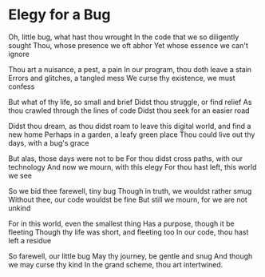 # Elegy for a Bug

Oh, little bug, what hast thou wrought
In the code that we so diligently sought
Thou, whose presence we oft abhor
Yet whose essence we can't ignore

Thou art a nuisance, a pest, a pain
In our program, thou doth leave a stain
Errors and glitches, a tangled mess
We curse thy existence, we must confess

But what of thy life, so small and brief
Didst thou struggle, or find relief
As thou crawled through the lines of code
Didst thou seek for an easier road

Didst thou dream, as thou didst roam
to leave this digital world, and find a new home
Perhaps in a garden, a leafy green place
Thou could live out thy days, with a bug's grace

But alas, those days were not to be
For thou didst cross paths, with our technology
And now we mourn, with this elegy
For thou hast left, this world we see

So we bid thee farewell, tiny bug
Though in truth, we wouldst rather smug
Without thee, our code wouldst be fine
But still we mourn, for we are not unkind

For in this world, even the smallest thing
Has a purpose, though it be fleeting
Though thy life was short, and fleeting too
In our code, thou hast left a residue

So farewell, our little bug
May thy journey, be gentle and snug
And though we may curse thy kind
In the grand scheme, thou art intertwined.